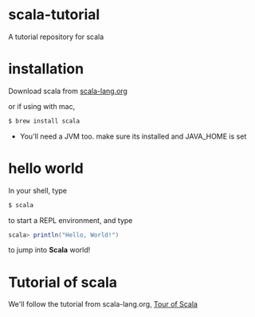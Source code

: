 # scala-tutorial
A tutorial repository for scala

# installation

Download scala from [scala-lang.org](https://www.scala-lang.org/)

or if using with mac,

```bash
$ brew install scala
```

* You'll need a JVM too. make sure its installed and JAVA_HOME is set

# hello world

In your shell, type

```bash
$ scala
```

to start a REPL environment, and type

```scala
scala> println("Hello, World!")
```

to jump into **Scala** world!

# Tutorial of scala

We'll follow the tutorial from scala-lang.org, [Tour of Scala](https://docs.scala-lang.org/tour/tour-of-scala.html)